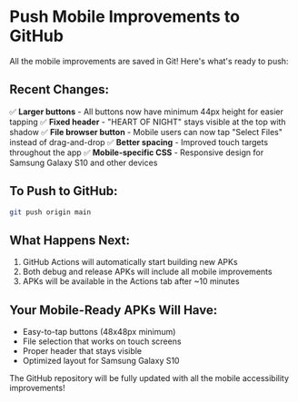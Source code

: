 # Push Mobile Improvements to GitHub

All the mobile improvements are saved in Git! Here's what's ready to push:

## Recent Changes:
✅ **Larger buttons** - All buttons now have minimum 44px height for easier tapping
✅ **Fixed header** - "HEART OF NIGHT" stays visible at the top with shadow
✅ **File browser button** - Mobile users can now tap "Select Files" instead of drag-and-drop
✅ **Better spacing** - Improved touch targets throughout the app
✅ **Mobile-specific CSS** - Responsive design for Samsung Galaxy S10 and other devices

## To Push to GitHub:

```bash
git push origin main
```

## What Happens Next:
1. GitHub Actions will automatically start building new APKs
2. Both debug and release APKs will include all mobile improvements
3. APKs will be available in the Actions tab after ~10 minutes

## Your Mobile-Ready APKs Will Have:
- Easy-to-tap buttons (48x48px minimum)
- File selection that works on touch screens
- Proper header that stays visible
- Optimized layout for Samsung Galaxy S10

The GitHub repository will be fully updated with all the mobile accessibility improvements!